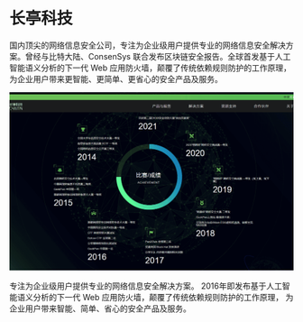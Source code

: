 # 长亭科技

国内顶尖的网络信息安全公司，专注为企业级用户提供专业的网络信息安全解决方案。曾经与比特大陆、ConsenSys 联合发布区块链安全报告。全球首发基于人工智能语义分析的下一代 Web 应用防火墙，颠覆了传统依赖规则防护的工作原理，为企业用户带来更智能、更简单、更省心的安全产品及服务。

![image-20220720145015963](image-20220720145015963.png)

专注为企业级用户提供专业的网络信息安全解决方案。 2016年即发布基于人工智能语义分析的下一代 Web 应用防火墙，颠覆了传统依赖规则防护的工作原理， 为企业用户带来智能、简单、省心的安全产品及服务。


